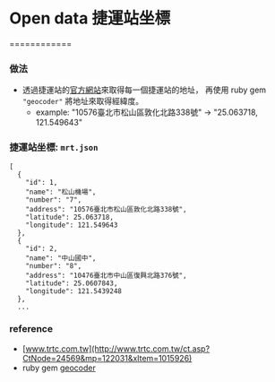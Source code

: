 # Open data 捷運站坐標
============
### 做法
- 透過捷運站的[官方網站](http://web.trtc.com.tw/c/stationdetail2010.asp?ID=19)來取得每一個捷運站的地址，
再使用 ruby gem `"geocoder"` 將地址來取得經緯度。
	- example: "10576臺北市松山區敦化北路338號" -> "25.063718, 121.549643"

### 捷運站坐標: `mrt.json`

```
[
  {
    "id": 1,
    "name": "松山機場",
    "number": "7",
    "address": "10576臺北市松山區敦化北路338號",
    "latitude": 25.063718,
    "longitude": 121.549643
  },
  {
    "id": 2,
    "name": "中山國中",
    "number": "8",
    "address": "10476臺北市中山區復興北路376號",
    "latitude": 25.0607843,
    "longitude": 121.5439248
  },
  ...
```

### reference
- [www.trtc.com.tw](http://www.trtc.com.tw/ct.asp?CtNode=24569&mp=122031&xItem=1015926)
- ruby gem [geocoder](http://www.rubygeocoder.com/)